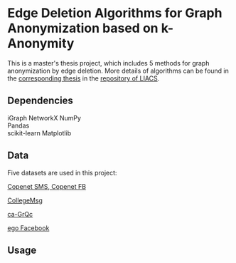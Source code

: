 # Edge Deletion Algorithms for Graph Anonymization based on k-Anonymity
This is a master's thesis project, which includes 5 methods for graph anonymization by edge deletion. More details of algorithms can be found in the [corresponding thesis]() in the [repository of LIACS]().

## Dependencies
iGraph
NetworkX
NumPy  
Pandas  
scikit-learn
Matplotlib

## Data
Five datasets are used in this project:

[Copenet SMS, Copenet FB](https://figshare.com/articles/dataset/The_Copenhagen_Networks_Study_interaction_data/7267433/1?file=13389839)

[CollegeMsg](http://snap.stanford.edu/data/CollegeMsg.html)

[ca-GrQc](http://snap.stanford.edu/data/ca-GrQc.html)

[ego Facebook](http://snap.stanford.edu/data/ego-Facebook.html)

## Usage

